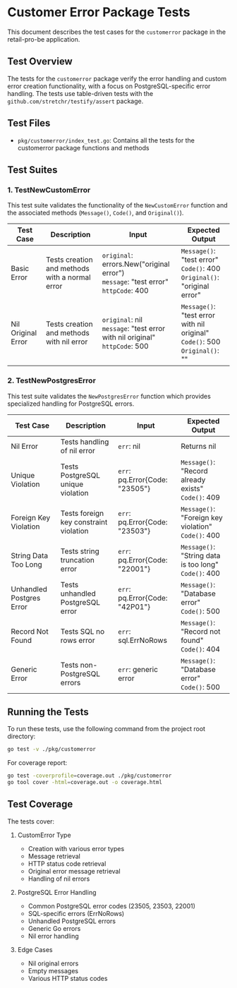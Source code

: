 # Customer Error Package Tests

This document describes the test cases for the `customerror` package in the retail-pro-be application.

## Test Overview

The tests for the `customerror` package verify the error handling and custom error creation functionality, with a focus on PostgreSQL-specific error handling. The tests use table-driven tests with the `github.com/stretchr/testify/assert` package.

## Test Files

- `pkg/customerror/index_test.go`: Contains all the tests for the customerror package functions and methods

## Test Suites

### 1. TestNewCustomError

This test suite validates the functionality of the `NewCustomError` function and the associated methods (`Message()`, `Code()`, and `Original()`).

| Test Case | Description | Input | Expected Output |
|-----------|-------------|-------|----------------|
| Basic Error | Tests creation and methods with a normal error | `original`: errors.New("original error")<br>`message`: "test error"<br>`httpCode`: 400 | `Message()`: "test error"<br>`Code()`: 400<br>`Original()`: "original error" |
| Nil Original Error | Tests creation and methods with nil error | `original`: nil<br>`message`: "test error with nil original"<br>`httpCode`: 500 | `Message()`: "test error with nil original"<br>`Code()`: 500<br>`Original()`: "" |

### 2. TestNewPostgresError

This test suite validates the `NewPostgresError` function which provides specialized handling for PostgreSQL errors.

| Test Case | Description | Input | Expected Output |
|-----------|-------------|-------|----------------|
| Nil Error | Tests handling of nil error | `err`: nil | Returns nil |
| Unique Violation | Tests PostgreSQL unique violation | `err`: pq.Error{Code: "23505"} | `Message()`: "Record already exists"<br>`Code()`: 409 |
| Foreign Key Violation | Tests foreign key constraint violation | `err`: pq.Error{Code: "23503"} | `Message()`: "Foreign key violation"<br>`Code()`: 400 |
| String Data Too Long | Tests string truncation error | `err`: pq.Error{Code: "22001"} | `Message()`: "String data is too long"<br>`Code()`: 400 |
| Unhandled Postgres Error | Tests unhandled PostgreSQL error | `err`: pq.Error{Code: "42P01"} | `Message()`: "Database error"<br>`Code()`: 500 |
| Record Not Found | Tests SQL no rows error | `err`: sql.ErrNoRows | `Message()`: "Record not found"<br>`Code()`: 404 |
| Generic Error | Tests non-PostgreSQL errors | `err`: generic error | `Message()`: "Database error"<br>`Code()`: 500 |

## Running the Tests

To run these tests, use the following command from the project root directory:

```bash
go test -v ./pkg/customerror
```

For coverage report:
```bash
go test -coverprofile=coverage.out ./pkg/customerror
go tool cover -html=coverage.out -o coverage.html
```

## Test Coverage

The tests cover:

1. CustomError Type
   - Creation with various error types
   - Message retrieval
   - HTTP status code retrieval
   - Original error message retrieval
   - Handling of nil errors

2. PostgreSQL Error Handling
   - Common PostgreSQL error codes (23505, 23503, 22001)
   - SQL-specific errors (ErrNoRows)
   - Unhandled PostgreSQL errors
   - Generic Go errors
   - Nil error handling

3. Edge Cases
   - Nil original errors
   - Empty messages
   - Various HTTP status codes